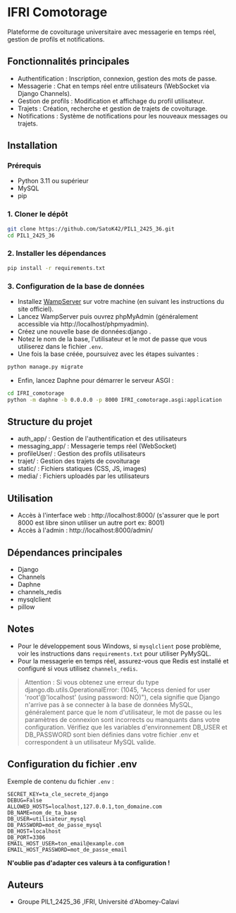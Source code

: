 # IFRI Comotorage

Plateforme de covoiturage universitaire avec messagerie en temps réel, gestion de profils et notifications.

## Fonctionnalités principales

- Authentification : Inscription, connexion, gestion des mots de passe.
- Messagerie : Chat en temps réel entre utilisateurs (WebSocket via Django Channels).
- Gestion de profils : Modification et affichage du profil utilisateur.
- Trajets : Création, recherche et gestion de trajets de covoiturage.
- Notifications : Système de notifications pour les nouveaux messages ou trajets.

## Installation

### Prérequis

- Python 3.11 ou supérieur
- MySQL 
- pip

### 1. Cloner le dépôt

```bash
git clone https://github.com/SatoK42/PIL1_2425_36.git
cd PIL1_2425_36
```

### 2. Installer les dépendances

```bash
pip install -r requirements.txt
```

### 3. Configuration de la base de données

- Installez [WampServer](https://sourceforge.net/projects/wampserver/) sur votre machine (en suivant les instructions du site officiel).
- Lancez WampServer puis ouvrez phpMyAdmin (généralement accessible via http://localhost/phpmyadmin).
- Créez une nouvelle base de données:django .
- Notez le nom de la base, l'utilisateur et le mot de passe que vous utiliserez dans le fichier `.env`.
- Une fois la base créée, poursuivez avec les étapes suivantes :

```bash
python manage.py migrate
```

- Enfin, lancez Daphne pour démarrer le serveur ASGI :

```bash
cd IFRI_comotorage
python -m daphne -b 0.0.0.0 -p 8000 IFRI_comotorage.asgi:application
```

## Structure du projet

- auth_app/ : Gestion de l'authentification et des utilisateurs
- messaging_app/ : Messagerie temps réel (WebSocket)
- profileUser/ : Gestion des profils utilisateurs
- trajet/ : Gestion des trajets de covoiturage
- static/ : Fichiers statiques (CSS, JS, images)
- media/ : Fichiers uploadés par les utilisateurs

## Utilisation

- Accès à l'interface web : http://localhost:8000/ (s'assurer que le port 8000 est libre sinon utiliser un autre port ex: 8001)
- Accès à l'admin : http://localhost:8000/admin/

## Dépendances principales

- Django
- Channels
- Daphne
- channels_redis
- mysqlclient
- pillow

## Notes

- Pour le développement sous Windows, si `mysqlclient` pose problème, voir les instructions dans `requirements.txt` pour utiliser PyMySQL.
- Pour la messagerie en temps réel, assurez-vous que Redis est installé et configuré si vous utilisez `channels_redis`.

> Attention :
> Si vous obtenez une erreur du type
> django.db.utils.OperationalError: (1045, "Access denied for user 'root'@'localhost' (using password: NO)"),
> cela signifie que Django n'arrive pas à se connecter à la base de données MySQL, généralement parce que le nom d'utilisateur, le mot de passe ou les paramètres de connexion sont incorrects ou manquants dans votre configuration.
>Vérifiez que les variables d'environnement DB_USER et DB_PASSWORD sont bien définies dans votre fichier .env et correspondent à un utilisateur MySQL valide.

## Configuration du fichier .env


Exemple de contenu du fichier `.env` :

```
SECRET_KEY=ta_cle_secrete_django
DEBUG=False
ALLOWED_HOSTS=localhost,127.0.0.1,ton_domaine.com
DB_NAME=nom_de_ta_base
DB_USER=utilisateur_mysql
DB_PASSWORD=mot_de_passe_mysql
DB_HOST=localhost
DB_PORT=3306
EMAIL_HOST_USER=ton_email@example.com
EMAIL_HOST_PASSWORD=mot_de_passe_email
```

**N'oublie pas d'adapter ces valeurs à ta configuration !**


## Auteurs

- Groupe PIL1_2425_36 ,IFRI, Université d'Abomey-Calavi